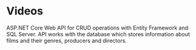 # Videos
ASP.NET Core Web API for CRUD operations with Entity Framework and SQL Server. 
API works with the database which stores information about films and their genres, producers and directors.
